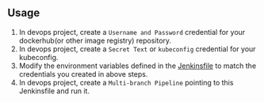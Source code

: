 ## Usage
1. In devops project, create a `Username and Password` credential for your dockerhub(or other image registry) repository.
2. In devops project, create a `Secret Text` or `kubeconfig` credential for your kubeconfig.
3. Modify the environment variables defined in the [Jenkinsfile](./Jenkinsfile) to match the credentials you created in above steps.
4. In devops project, create a `Multi-branch Pipeline` pointing to this Jenkinsfile and run it.
